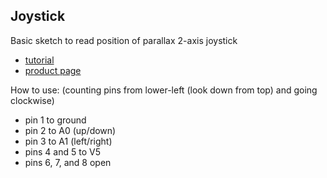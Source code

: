 ## Joystick

Basic sketch to read position of parallax 2-axis joystick
- [tutorial](https://www.parallax.com/product/27800)
- [product page](http://learn.parallax.com/KickStart/27800)
  
How to use:
(counting pins from lower-left (look down from top) and going clockwise)
- pin 1 to ground
- pin 2 to A0 (up/down)
- pin 3 to A1 (left/right)
- pins 4 and 5 to V5
- pins 6, 7, and 8 open
